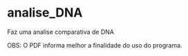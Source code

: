 # analise_DNA
Faz uma analise comparativa de DNA

OBS: O PDF informa melhor a finalidade do uso do programa.
